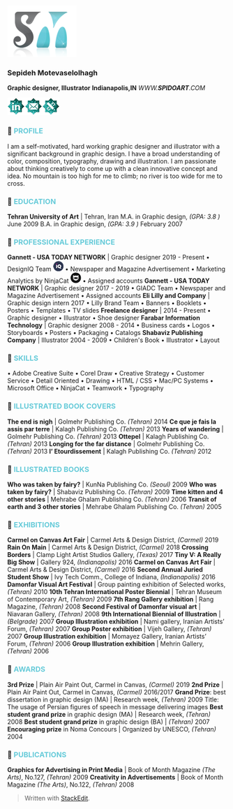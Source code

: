 ![Image of Sepideh_logo](https://raw.githubusercontent.com/SpidoArt/Resume/master/SM_logo_shadow.png)
### Sepideh Motevaselolhagh
**Graphic designer, Illustrator**
**Indianapolis,IN**
_WWW.**SPIDOART**.COM_




[![Image of LinkedIn_small](https://raw.githubusercontent.com/SpidoArt/Resume/master/LinkedIn_small.png)](https://www.linkedin.com/in/sepideh-motevaselolhagh-23005992)[![Image of Email_small](https://raw.githubusercontent.com/SpidoArt/Resume/master/email_Small.png)](mailto:sepideh.mhagh@gmail.com)[![Image of Website_small](https://raw.githubusercontent.com/SpidoArt/Resume/master/website_small.png)](https://www.SpidoArt.com)


### :diamond_shape_with_a_dot_inside: <font color='67cbd9'>PROFILE</font>
I am a self-motivated, hard working graphic designer and illustrator with a significant background in graphic design. I have a broad understanding of color, composition, typography, drawing and illustration. I am passionate about thinking creatively to come up with a clean innovative concept and idea. No mountain is too high for me to climb; no river is too wide for me to cross.

### :diamond_shape_with_a_dot_inside: <font color='67cbd9'>EDUCATION</font>
**Tehran University of Art** | Tehran, Iran
	M.A. in Graphic design, *(GPA: 3.8 )* June 2009
	B.A. in Graphic design, *(GPA: 3.9 )* February 2007

### :diamond_shape_with_a_dot_inside: <font color='67cbd9'>PROFESSIONAL EXPERIENCE</font>
 **Gannett - USA TODAY NETWORK** | Graphic designer 2019 - Present
	• DesignIQ Team [![Image of LinkedIn_small](https://raw.githubusercontent.com/SpidoArt/Resume/master/Designiq-dark_small.png)](https://www.designiq.com) • Newspaper and Magazine Advertisement
	• Marketing Analytics by NinjaCat [![Image of LinkedIn_small](https://raw.githubusercontent.com/SpidoArt/Resume/master/ninjacat-dark_small.png)](https://www.ninjacat.io) • Assigned accounts
**Gannett - USA TODAY NETWORK** | Graphic designer 2017 - 2019
	• GIADC Team • Newspaper and Magazine Advertisement • Assigned accounts
 **Eli Lilly and Company** | Graphic design intern 2017
	• Lilly Brand Team • Banners • Booklets
	• Posters • Templates • TV slides
**Freelance designer** | 2014 - Present
	• Graphic designer • Illustrator • Shoe designer
 **Farabar Information Technology** | Graphic designer 2008 - 2014
	• Business cards • Logos • Storyboards
	• Posters • Packaging • Catalogs
 **Shabaviz Publishing Company** | Illustrator 2004 - 2009
	• Children's Book • Illustrator • Layout

### :diamond_shape_with_a_dot_inside: <font color='67cbd9'>SKILLS</font>
• Adobe Creative Suite • Corel Draw • Creative Strategy 
• Customer Service • Detail Oriented • Drawing
• HTML / CSS • Mac/PC Systems • Microsoft Office
• NinjaCat • Teamwork • Typography 

### :diamond_shape_with_a_dot_inside: <font color='67cbd9'>ILLUSTRATED BOOK COVERS</font>
 **The end is nigh** | Golmehr Publishing Co. *(Tehran)* 2014
**Ce que je fais la assis par terre** | Kalagh Publishing Co. *(Tehran)* 2013
**Years of wandering** | Golmehr Publishing Co. *(Tehran)* 2013
**Ottepel** | Kalagh Publishing Co. *(Tehran)* 2013
 **Longing for the far distance** | Golmehr Publishing Co. *(Tehran)* 2013
**l’ Etourdissement** | Kalagh Publishing Co. *(Tehran)* 2012

### :diamond_shape_with_a_dot_inside: <font color='67cbd9'>ILLUSTRATED BOOKS</font>
**Who was taken by fairy?** | KunNa Publishing Co. *(Seoul)* 2009
 **Who was taken by fairy?** | Shabaviz Publishing Co. *(Tehran)* 2009
**Time kitten and 4 other stories** | Mehrabe Ghalam Publishing Co. *(Tehran)* 2006
**Transit of earth and 3 other stories** | Mehrabe Ghalam Publishing Co. *(Tehran)* 2005

### :diamond_shape_with_a_dot_inside: <font color='67cbd9'>EXHIBITIONS</font>
**Carmel on Canvas Art Fair** | Carmel Arts & Design District, *(Carmel)* 2019
**Rain On Main** | Carmel Arts & Design District, *(Carmel)* 2018
**Crossing Borders** | Clamp Light Artist Studios Gallery, *(Texas)* 2017
 **Tiny V: A Really Big Show** | Gallery 924, *(Indianapolis)* 2016
 **Carmel on Canvas Art Fair** | Carmel Arts & Design District, *(Carmel)* 2016
**Second Annual Juried Student Show** | Ivy Tech Comm., College of Indiana, *(Indianapolis)*  2016 
 **Damonfar Visual Art Festival** | Group painting exhibition of Selected works, *(Tehran)* 2010
 **10th Tehran International Poster Biennial** | Tehran Museum of Contemporary Art, *(Tehran)* 2009
**7th Rang Gallery exhibition** | Rang Magazine, *(Tehran)* 2008
 **Second Festival of Damonfar visual art** | Niavaran Gallery, *(Tehran)* 2008
 **9th International Biennial of Illustration** | *(Belgrade)* 2007
**Group Illustration exhibition** | Nami gallery, Iranian Artists’ Forum, *(Tehran)* 2007
**Group Poster exhibition** | Vijeh Gallery, *(Tehran)* 2007
 **Group Illustration exhibition** | Momayez Gallery, Iranian Artists’ Forum, *(Tehran)* 2006
 **Group Illustration exhibition** | Mehrin Gallery, *(Tehran)* 2006

### :diamond_shape_with_a_dot_inside:<font color='67cbd9'> AWARDS</font>
**3rd Prize** | Plain Air Paint Out, Carmel in Canvas, *(Carmel)* 2019
 **2nd Prize** | Plain Air Paint Out, Carmel in Canvas, *(Carmel)* 2016/2017
 **Grand Prize**: best dissertation in graphic design (MA) | Research week, *(Tehran)* 2009
		Title: The usage of Persian figures of speech in message delivering images
**Best student grand prize** in graphic design (MA) | Research week, *(Tehran)* 2008
 **Best student grand prize** in graphic design (BA) | *(Tehran)* 2007
	**Encouraging prize** in Noma Concours | Organized by UNESCO, *(Tehran)* 2004

### :diamond_shape_with_a_dot_inside:<font color='67cbd9'> PUBLICATIONS</font>
 **Graphics for Advertising in Print Media** | Book of Month Magazine *(The Arts)*, No.127, *(Tehran)* 2009
**Creativity in Advertisements** | Book of Month Magazine *(The Arts)*, No.122, *(Tehran)* 2008



> Written with [StackEdit](https://stackedit.io/).
